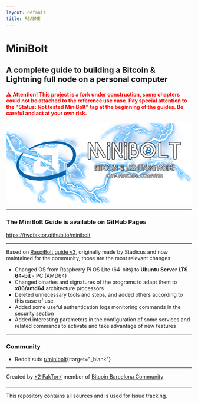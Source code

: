 ```yaml
---
layout: default
title: README
---
```

<!-- markdownlint-disable MD014 MD022 MD025 MD033 MD040 -->

# MiniBolt

## A complete guide to building a Bitcoin & Lightning full node on a personal computer

#### <span style="color:red">⚠️ Attention! This project is a fork under construction, some chapters could not be attached to the reference use case. Pay special attention to the **"Status: Not tested MiniBolt"** tag at the beginning of the guides. Be careful and act at your own risk.</span>

![MiniBolt Logo](images/minibolt-home-screen.png)

---

### The MiniBolt Guide is available on GitHub Pages

https://twofaktor.github.io/minibolt

---

Based on [RaspiBolt guide v3](https://github.com/raspibolt/raspibolt), originally made by Stadicus and now maintained for the community, those are the most relevant changes:

- Changed OS from Raspberry Pi OS Lite (64-bits) to **Ubuntu Server LTS 64-bit** - PC (AMD64)
- Changed binaries and signatures of the programs to adapt them to **x86/amd64** architecture processors
- Deleted unnecessary tools and steps, and added others according to this case of use
- Added some useful authentication logs monitoring commands in the security section
- Added interesting parameters in the configuration of some services and related commands to activate and take advantage of new features

---

### Community

* Reddit sub: [r/minibolt](https://www.reddit.com/r/minibolt/){:target="_blank"}

---

Created by [⚡2 FakTor⚡](https://twitter.com/twofaktor) member of [Bitcoin Barcelona Community](https://bitcoinbarcelona.xyz/)

---

This repository contains all sources and is used for Issue tracking.
